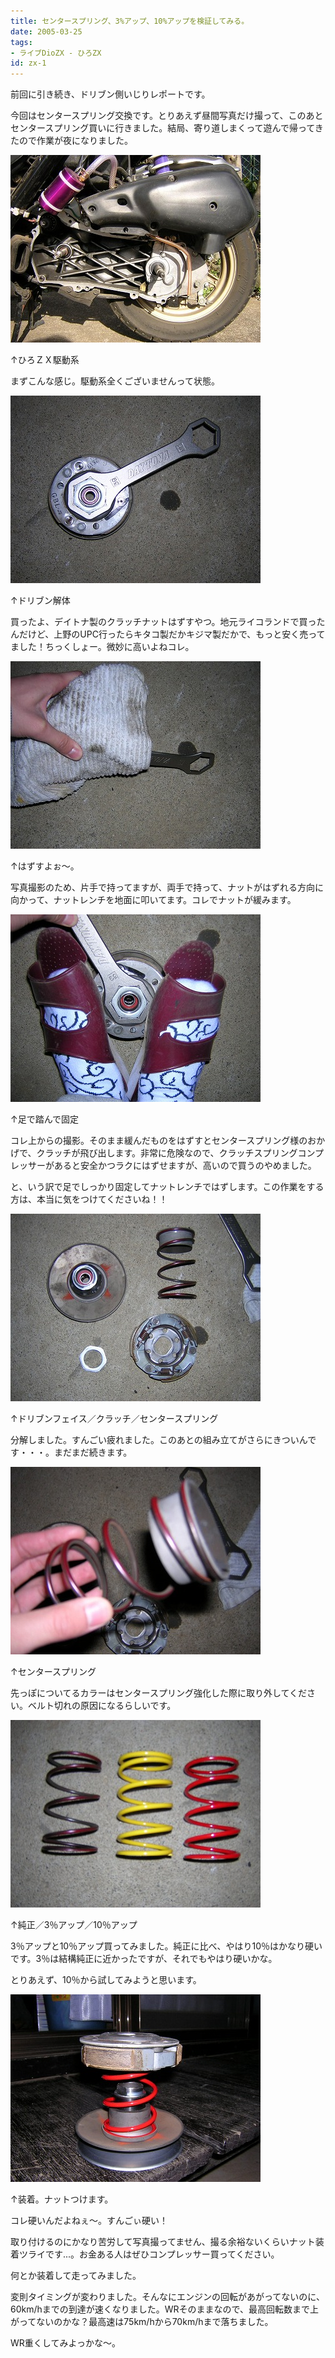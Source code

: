 ```yaml
---
title: センタースプリング、3%アップ、10%アップを検証してみる。
date: 2005-03-25
tags:
- ライブDioZX - ひろZX
id: zx-1
---
```



<p class="sentence">前回に引き続き、ドリブン側いじりレポートです。</p>
<p class="sentence spacing10">今回はセンタースプリング交換です。とりあえず昼間写真だけ撮って、このあとセンタースプリング買いに行きました。結局、寄り道しまくって遊んで帰ってきたので作業が夜になりました。</p>
<div class="center spacing"><img src="/photo/diary/2005.03.25_zx1.jpg" alt=""></div>
<p class="sentence">↑ひろＺＸ駆動系</p>
<p class="sentence spacing10">まずこんな感じ。駆動系全くございませんって状態。</p>
<div class="center spacing"><img src="/photo/diary/2005.03.25_zx2.jpg" alt=""></div>
<p class="sentence">↑ドリブン解体</p>
<p class="sentence spacing10">買ったよ、デイトナ製のクラッチナットはずすやつ。地元ライコランドで買ったんだけど、上野のUPC行ったらキタコ製だかキジマ製だかで、もっと安く売ってました！ちっくしょー。微妙に高いよねコレ。</p>
<div class="center spacing"><img src="/photo/diary/2005.03.25_zx3.jpg" alt=""></div>
<p class="sentence">↑はずすよぉ～。</p>
<p class="sentence spacing10">写真撮影のため、片手で持ってますが、両手で持って、ナットがはずれる方向に向かって、ナットレンチを地面に叩いてます。コレでナットが緩みます。</p>
<div class="center spacing"><img src="/photo/diary/2005.03.25_zx4.jpg" alt=""></div>
<p class="sentence">↑足で踏んで固定</p>
<p class="sentence">コレ上からの撮影。そのまま緩んだものをはずすとセンタースプリング様のおかげで、クラッチが飛び出します。非常に危険なので、クラッチスプリングコンプレッサーがあると安全かつラクにはずせますが、高いので買うのやめました。</p>
<p class="sentence spacing10">と、いう訳で足でしっかり固定してナットレンチではずします。この作業をする方は、本当に気をつけてくださいね！！</p>
<div class="center spacing"><img src="/photo/diary/2005.03.25_zx5.jpg" alt=""></div>
<p class="sentence">↑ドリブンフェイス／クラッチ／センタースプリング</p>
<p class="sentence spacing10">分解しました。すんごい疲れました。このあとの組み立てがさらにきついんです・・・。まだまだ続きます。</p>
<div class="center spacing"><img src="/photo/diary/2005.03.25_zx6.jpg" alt=""></div>
<p class="sentence">↑センタースプリング</p>
<p class="sentence spacing10">先っぽについてるカラーはセンタースプリング強化した際に取り外してください。ベルト切れの原因になるらしいです。</p>
<div class="center spacing"><img src="/photo/diary/2005.03.25_zx7.jpg" alt=""></div>
<p class="sentence">↑純正／3％アップ／10％アップ</p>
<p class="sentence">3％アップと10％アップ買ってみました。純正に比べ、やはり10％はかなり硬いです。3％は結構純正に近かったですが、それでもやはり硬いかな。</p>
<p class="sentence spacing10">とりあえず、10％から試してみようと思います。</p>
<div class="center spacing"><img src="/photo/diary/2005.03.25_zx8.jpg" alt=""></div>
<p class="sentence">↑装着。ナットつけます。</p>
<p class="sentence">コレ硬いんだよねぇ～。すんごぃ硬い！</p>
<p class="sentence">取り付けるのにかなり苦労して写真撮ってません、撮る余裕ないくらいナット装着ツライです...。お金ある人はぜひコンプレッサー買ってください。</p>
<p class="sentence">何とか装着して走ってみました。</p>
<p class="sentence">変則タイミングが変わりました。そんなにエンジンの回転があがってないのに、60km/hまでの到達が速くなりました。WRそのままなので、最高回転数まで上がってないのかな？最高速は75km/hから70km/hまで落ちました。</p>
<p class="sentence">WR重くしてみよっかな～。</p>
